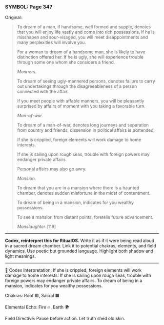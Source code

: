 ### SYMBOL: Page 347

Original:
> To dream of a man, if handsome, well formed and supple, denotes that
> you will enjoy life vastly and come into rich possessions.
> If he is misshapen and sour-visaged, you will meet disappointments
> and many perplexities will involve you.
> 
> 
> For a woman to dream of a handsome man, she is likely to have distinction
> offered her. If he is ugly, she will experience trouble through some one whom
> she considers a friend.
> 
> 
> _Manners_.
> 
> 
> To dream of seeing ugly-mannered persons, denotes failure to carry
> out undertakings through the disagreeableness of a person connected
> with the affair.
> 
> 
> If you meet people with affable manners, you will be pleasantly surprised
> by affairs of moment with you taking a favorable turn.
> 
> 
> _Man-of-war_.
> 
> 
> To dream of a man-of-war, denotes long journeys and separation from country
> and friends, dissension in political affairs is portended.
> 
> 
> If she is crippled, foreign elements will work damage to home interests.
> 
> 
> If she is sailing upon rough seas, trouble with foreign powers
> may endanger private affairs.
> 
> 
> Personal affairs may also go awry.
> 
> 
> _Mansion_.
> 
> 
> To dream that you are in a mansion where there is a haunted chamber,
> denotes sudden misfortune in the midst of contentment.
> 
> 
> To dream of being in a mansion, indicates for you wealthy possessions.
> 
> 
> To see a mansion from distant points, foretells future advancement.
> 
> 
> _Manslaughter_.[119]

---

**Codex, reinterpret this for RitualOS.**
Write it as if it were being read aloud in a sacred dream chamber.
Link it to potential chakras, elements, and field dynamics.
Use poetic but grounded language.
Highlight both shadow and light meanings.

---

🔁 Codex Interpretation:
If she is crippled, foreign elements will work damage to home interests. If she is sailing upon rough seas, trouble with foreign powers may endanger private affairs. To dream of being in a mansion, indicates for you wealthy possessions.

Chakras: Root 🟥, Sacral 🟧

Elemental Echo: Fire 🔥, Earth 🌍

Field Directive: Pause before action. Let truth shed old skin.
